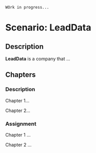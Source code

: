 `WOrk in progress...`
# **Scenario:** LeadData

## Description
**LeadData** is a company that ...

## Chapters

### Description
Chapter 1...

Chapter 2...

### Assignment
Chapter 1 ...

Chapter 2 ...
